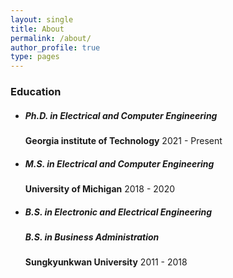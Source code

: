 ```yaml
---
layout: single
title: About
permalink: /about/
author_profile: true
type: pages
---
```


### Education
- ##### Ph.D. in Electrical and Computer Engineering
  **Georgia institute of Technology**
  2021 - Present
- ##### M.S. in Electrical and Computer Engineering
  **University of Michigan**
  2018 - 2020
- ##### B.S. in Electronic and Electrical Engineering
  ##### B.S. in Business Administration
  **Sungkyunkwan University**
  2011 - 2018  
